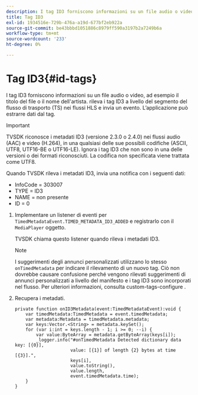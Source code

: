 ```yaml
---
description: I tag ID3 forniscono informazioni su un file audio o video, ad esempio il titolo del file o il nome dell'artista. rileva i tag ID3 a livello del segmento del flusso di trasporto (TS) nei flussi HLS e invia un evento. L’applicazione può estrarre dati dal tag.
title: Tag ID3
exl-id: 1934516e-729b-476a-a19d-677bf2eb922a
source-git-commit: be43bbbd1051886c8979ff590a3197b2a7249b6a
workflow-type: tm+mt
source-wordcount: '233'
ht-degree: 0%

---
```


# Tag ID3{#id-tags}

I tag ID3 forniscono informazioni su un file audio o video, ad esempio il titolo del file o il nome dell&#39;artista. rileva i tag ID3 a livello del segmento del flusso di trasporto (TS) nei flussi HLS e invia un evento. L’applicazione può estrarre dati dal tag.

>[!IMPORTANT]
>
>TVSDK riconosce i metadati ID3 (versione 2.3.0 o 2.4.0) nei flussi audio (AAC) e video (H.264), in una qualsiasi delle sue possibili codifiche (ASCII, UTF8, UTF16-BE o UTF16-LE). Ignora i tag ID3 che non sono in una delle versioni o dei formati riconosciuti. La codifica non specificata viene trattata come UTF8.

Quando TVSDK rileva i metadati ID3, invia una notifica con i seguenti dati:

* InfoCode = 303007
* TYPE = ID3
* NAME = non presente
* ID = 0

1. Implementare un listener di eventi per `TimedMetadataEvent.TIMED_METADATA_ID3_ADDED` e registrarlo con il `MediaPlayer` oggetto.

   TVSDK chiama questo listener quando rileva i metadati ID3.

   >[!NOTE]
   >
   >I suggerimenti degli annunci personalizzati utilizzano lo stesso `onTimedMetadata` per indicare il rilevamento di un nuovo tag. Ciò non dovrebbe causare confusione perché vengono rilevati suggerimenti di annunci personalizzati a livello del manifesto e i tag ID3 sono incorporati nel flusso. Per ulteriori informazioni, consulta custom-tags-configure .

1. Recupera i metadati.

   ```
   private function onID3Metadata(event:TimedMetadataEvent):void { 
       var timedMetadata:TimedMetadata = event.timedMetadata; 
       var metadata:Metadata = timedMetadata.metadata; 
       var keys:Vector.<String> = metadata.keySet(); 
       for (var i:int = keys.length - 1; i >= 0; --i) { 
           var value:ByteArray = metadata.getByteArray(keys[i]); 
           _logger.info("#onTimedMetadata Detected dictionary data key: [{0}],  
                        value: [{1}] of length {2} bytes at time [{3}].",  
                        keys[i],  
                        value.toString(),  
                        value.length,  
                        event.timedMetadata.time); 
       } 
   } 
   ```
